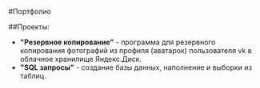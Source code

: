 #Портфолио

##Проекты:
* **"Резервное копирование"** - программа для резервного копирования фотографий из профиля (аватарок) 
  пользователя vk в облачное хранилище Яндекс.Диск.
* **"SQL запросы"** - создание базы данных, наполнение и выборки из таблиц.   